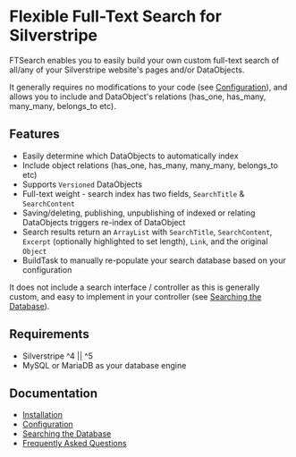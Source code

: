 # Flexible Full-Text Search for Silverstripe

FTSearch enables you to easily build your own custom full-text search of all/any of your Silverstripe
website's pages and/or DataObjects.

It generally requires no modifications to your code (see [Configuration](docs/en/Configuration.md)),
and allows you to include and DataObject's relations (has_one, has_many, many_many, belongs_to etc).


## Features

- Easily determine which DataObjects to automatically index
- Include object relations (has_one, has_many, many_many, belongs_to etc)
- Supports `Versioned` DataObjects
- Full-text weight - search index has two fields, `SearchTitle` & `SearchContent`
- Saving/deleting, publishing, unpublishing of indexed or relating DataObjects triggers re-index of DataObject
- Search results return an `ArrayList` with `SearchTitle`, `SearchContent`, `Excerpt` (optionally highlighted to set length), `Link`, and the original `Object`
- BuildTask to manually re-populate your search database based on your configuration

It does not include a search interface / controller as this is generally custom, and easy to implement in your controller (see [Searching the Database](docs/en/Searching-the-Database.md)).


## Requirements

- Silverstripe ^4 || ^5
- MySQL or MariaDB as your database engine


## Documentation

- [Installation](docs/en/Installation.md)
- [Configuration](docs/en/Configuration.md)
- [Searching the Database](docs/en/Searching-the-Database.md)
- [Frequently Asked Questions](docs/en/FAQ.md)
